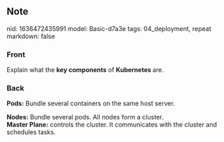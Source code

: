 ## Note
nid: 1636472435991
model: Basic-d7a3e
tags: 04_deployment, repeat
markdown: false

### Front
Explain what the <b>key components</b> of <b>Kubernetes </b>are.

### Back
<b>Pods:</b> Bundle several containers on the same host server.
<div>
  <b>Nodes:</b> Bundle several pods. All nodes form a cluster.
</div>
<div>
  <b>Master Plane:</b> controls the cluster. It communicates with
  the cluster and schedules tasks.
</div>

